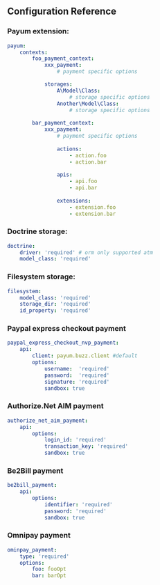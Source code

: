 ## Configuration Reference

### Payum extension:

```yaml
payum:
    contexts:
        foo_payment_context:
            xxx_payment:
                # payment specific options

            storages:
                A\Model\Class:
                    # storage specific options
                Another\Model\Class:
                    # storage specific options
                
        bar_payment_context:
            xxx_payment:
                # payment specific options
                
                actions:
                    - action.foo
                    - action.bar
                   
                apis:
                    - api.foo
                    - api.bar
                
                extensions:
                    - extension.foo
                    - extension.bar
```

### Doctrine storage:

```yaml
doctrine:
    driver: 'required' # orm only supported atm
    model_class: 'required'
```

### Filesystem storage:

```yaml
filesystem:
    model_class: 'required'
    storage_dir: 'required'
    id_property: 'required'
```

### Paypal express checkout payment

```yaml
paypal_express_checkout_nvp_payment:
    api:
        client: payum.buzz.client #default
        options:
            username:  'required'
            password:  'required'
            signature: 'required'
            sandbox: true
```

### Authorize.Net AIM payment

```yaml
authorize_net_aim_payment:
    api:
        options:
            login_id: 'required'
            transaction_key: 'required'
            sandbox: true
```

### Be2Bill payment

```yml
be2bill_payment:
    api:
        options:
            identifier: 'required'
            password: 'required'
            sandbox: true
```

### Omnipay payment

```yml
ominpay_payment:
    type: 'required'
    options:
        foo: fooOpt
        bar: barOpt
```